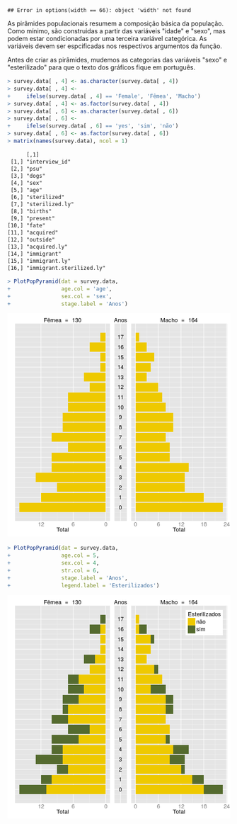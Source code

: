 
```
## Error in options(width == 66): object 'width' not found
```



As pirâmides populacionais resumem a composição básica da população. Como mínimo, são construidas a partir das variáveis "idade" e "sexo", mas podem estar condicionadas por uma terceira variável categórica. As variáveis devem ser espcificadas nos respectivos argumentos da função.  

Antes de criar as pirâmides, mudemos as categorias das variáveis "sexo" e "esterilizado" para que o texto dos gráficos fique em português.


```r
> survey.data[ , 4] <- as.character(survey.data[ , 4])
> survey.data[ , 4] <-
+     ifelse(survey.data[ , 4] == 'Female', 'Fêmea', 'Macho')
> survey.data[ , 4] <- as.factor(survey.data[ , 4])
> survey.data[ , 6] <- as.character(survey.data[ , 6])
> survey.data[ , 6] <-
+     ifelse(survey.data[ , 6] == 'yes', 'sim', 'não')
> survey.data[ , 6] <- as.factor(survey.data[ , 6])
> matrix(names(survey.data), ncol = 1)
```

```
      [,1]                     
 [1,] "interview_id"           
 [2,] "psu"                    
 [3,] "dogs"                   
 [4,] "sex"                    
 [5,] "age"                    
 [6,] "sterilized"             
 [7,] "sterilized.ly"          
 [8,] "births"                 
 [9,] "present"                
[10,] "fate"                   
[11,] "acquired"               
[12,] "outside"                
[13,] "acquired.ly"            
[14,] "immigrant"              
[15,] "immigrant.ly"           
[16,] "immigrant.sterilized.ly"
```


```r
> PlotPopPyramid(dat = survey.data,
+                age.col = 'age',
+                sex.col = 'sex',
+                stage.label = 'Anos')
```

![plot of chunk pyramids](figures/pyramids-1.png) 

```r
> PlotPopPyramid(dat = survey.data,
+                age.col = 5,
+                sex.col = 4,
+                str.col = 6,
+                stage.label = 'Anos',
+                legend.label = 'Esterilizados')
```

![plot of chunk pyramids](figures/pyramids-2.png) 



